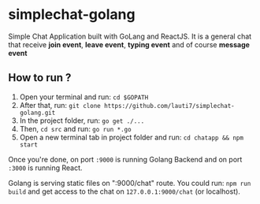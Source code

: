 # simplechat-golang
Simple Chat Application built with GoLang and ReactJS. It is a general chat that receive **join event**, **leave event**, **typing event** and of course **message event**

## How to run ?
1. Open your terminal and run: `cd $GOPATH`
2. After that, run: `git clone https://github.com/lauti7/simplechat-golang.git`
3. In the project folder, run: `go get ./...`
4. Then, `cd src` and run: `go run *.go`
5. Open a new terminal tab in project folder and run: `cd chatapp && npm start`

Once you're done, on port `:9000` is running Golang Backend and on port `:3000` is running React.

Golang is serving static files on ":9000/chat" route. You could run: `npm run build` and get access to the chat on `127.0.0.1:9000/chat` (or localhost).   
